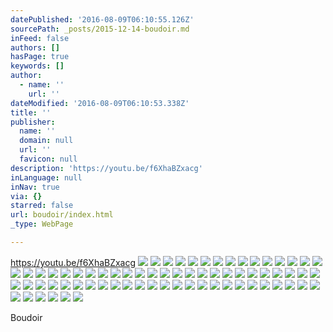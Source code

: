 ```yaml
---
datePublished: '2016-08-09T06:10:55.126Z'
sourcePath: _posts/2015-12-14-boudoir.md
inFeed: false
authors: []
hasPage: true
keywords: []
author:
  - name: ''
    url: ''
dateModified: '2016-08-09T06:10:53.338Z'
title: ''
publisher:
  name: ''
  domain: null
  url: ''
  favicon: null
description: 'https://youtu.be/f6XhaBZxacg'
inLanguage: null
inNav: true
via: {}
starred: false
url: boudoir/index.html
_type: WebPage

---
```

https://youtu.be/f6XhaBZxacg
![](https://s3-us-west-2.amazonaws.com/the-grid-img/p/26a9ba45d944b87537475cf4f066029c26d5bcff.jpg)
![](https://s3-us-west-2.amazonaws.com/the-grid-img/p/71f1f53c151bc6abbaeeba2b23ab712c1b31e38a.jpg)
![](https://s3-us-west-2.amazonaws.com/the-grid-img/p/dac071450a062c7b19747ab47a406350d44968ba.jpg)
![](https://s3-us-west-2.amazonaws.com/the-grid-img/p/1f26e4c9fe72cdd542314bc908763e024253dec0.jpg)
![](https://imgflo.herokuapp.com/graph/vahj1ThiexotieMo/e189fa2b05db11d116d84f810bf58298/croprotate.jpg?cropheight=3424&cropwidth=2400&degrees=0&input=https%3A%2F%2Fs3-us-west-2.amazonaws.com%2Fthe-grid-img%2Fp%2F2bfb3ad43592d94a3e4da6a820fa514aa8e9865a.jpg&x=0&y=0)
![](https://s3-us-west-2.amazonaws.com/the-grid-img/p/d895eaf90d7c9a56fa6d0380f74c7d8931591175.jpg)
![](https://s3-us-west-2.amazonaws.com/the-grid-img/p/40442318d1ebf4a0ed657908164f59b716881f58.jpg)
![](https://s3-us-west-2.amazonaws.com/the-grid-img/p/278faf932c9509f391449837bea724c84ce129c0.jpg)
![](https://s3-us-west-2.amazonaws.com/the-grid-img/p/7de214ca9c46055c5da73afa3a99b9a79ec60825.jpg)
![](https://s3-us-west-2.amazonaws.com/the-grid-img/p/4da96d47a44e69532af4eb459375863932d41f71.jpg)
![](https://s3-us-west-2.amazonaws.com/the-grid-img/p/68f53a2a8165fa316ebc51e96ca1c2152340ff10.jpg)
![](https://s3-us-west-2.amazonaws.com/the-grid-img/p/e2ca2965653a4a9f51e7d002cf7e18f80756bca6.jpg)
![](https://s3-us-west-2.amazonaws.com/the-grid-img/p/ec1a52e6d62adabb62a9778acf9a01289a1ca252.jpg)
![](https://s3-us-west-2.amazonaws.com/the-grid-img/p/1a8c24e2b0a759683b28f59f4ff28a99ba326844.jpg)
![](https://s3-us-west-2.amazonaws.com/the-grid-img/p/a628e70da8e4d4f71a8d06a14f07bfaeeeadd073.jpg)
![](https://s3-us-west-2.amazonaws.com/the-grid-img/p/b000b466ee1ad732285b5209f05052534fc6fb6e.jpg)
![](https://s3-us-west-2.amazonaws.com/the-grid-img/p/c8e57f182fee69c5880480042da84eef9523ef19.jpg)
![](https://s3-us-west-2.amazonaws.com/the-grid-img/p/3494b81b6ef0f2d6fbf0e985a2ca2e67c48b42a6.jpg)
![](https://s3-us-west-2.amazonaws.com/the-grid-img/p/f27b621c2bd8f389feb4ad9469f03b6fb7d0ff5d.jpg)
![](https://s3-us-west-2.amazonaws.com/the-grid-img/p/c62bf4122e49bf2a2ed892d1fc2eb9dd5ac5c207.jpg)
![](https://s3-us-west-2.amazonaws.com/the-grid-img/p/0f85c35aabecb3720204c93176fdc4a0d5ccbf0a.jpg)
![](https://s3-us-west-2.amazonaws.com/the-grid-img/p/451d7e9c78efee77f417ef7a0ca1b165d9ab6b89.jpg)
![](https://s3-us-west-2.amazonaws.com/the-grid-img/p/bbc22a59ed8a8b754c0a591146e2efddfbb8e34f.jpg)
![](https://s3-us-west-2.amazonaws.com/the-grid-img/p/23ad004ff22af402cbf98a7e2417911be54556ca.jpg)
![](https://s3-us-west-2.amazonaws.com/the-grid-img/p/adaeb1decfcfdbcd5e2a2dc4070da4130821be78.jpg)
![](https://s3-us-west-2.amazonaws.com/the-grid-img/p/04e8460789dfc13c2bd0fb21b097d7cc4aaf4598.jpg)
![](https://s3-us-west-2.amazonaws.com/the-grid-img/p/ed4b7bd4380acced65096a78049e30e3bf30cfad.jpg)
![](https://s3-us-west-2.amazonaws.com/the-grid-img/p/38546867eda636b2b57ff506ec0af6852eb488cd.jpg)
![](https://s3-us-west-2.amazonaws.com/the-grid-img/p/398e4d99f2a33068db21927e969024f8604937c3.jpg)
![](https://s3-us-west-2.amazonaws.com/the-grid-img/p/42c481b8964a721e29c2ac88591f87380426c8fe.jpg)
![](https://s3-us-west-2.amazonaws.com/the-grid-img/p/f8d6173c50d4c5a835f88b0dd547e710d5a60dc3.jpg)
![](https://s3-us-west-2.amazonaws.com/the-grid-img/p/e219c7baaab17cdf6fa19249c19d11106ae48d64.jpg)
![](https://s3-us-west-2.amazonaws.com/the-grid-img/p/39dbd2ceb12e3d87fd1408718e814caf15ac7660.jpg)
![](https://s3-us-west-2.amazonaws.com/the-grid-img/p/38b3ae47902e42c04185cef094e6d7c9927f492e.jpg)
![](https://imgflo.herokuapp.com/graph/vahj1ThiexotieMo/ac3c20d21395541bc0c6976aeb319d2a/croprotate.jpg?cropheight=2104&cropwidth=1148&degrees=0&input=https%3A%2F%2Fs3-us-west-2.amazonaws.com%2Fthe-grid-img%2Fp%2F3dde469e238ecabb86836121f1d269a5c51d7b9c.jpg&x=0&y=0)
![](https://imgflo.herokuapp.com/graph/vahj1ThiexotieMo/ebbf06f926d512b86f67fb9a997504e0/croprotate.jpg?cropheight=2144&cropwidth=1080&degrees=0&input=https%3A%2F%2Fs3-us-west-2.amazonaws.com%2Fthe-grid-img%2Fp%2Ff3cf80812685930141ff9e7835d96adf002e7086.jpg&x=0&y=0)
![](https://s3-us-west-2.amazonaws.com/the-grid-img/p/9c97d7ab5a223c75f2b1faf93f0e44c6d2c37192.jpg)
![](https://imgflo.herokuapp.com/graph/vahj1ThiexotieMo/9782e439be37a5368ca631e2ff6a3024/croprotate.jpg?cropheight=2177&cropwidth=1341&degrees=0&input=https%3A%2F%2Fs3-us-west-2.amazonaws.com%2Fthe-grid-img%2Fp%2Fcd598c84ce6fbc25bb82ea98ada42371db3e4630.jpg&x=0&y=0)
![](https://s3-us-west-2.amazonaws.com/the-grid-img/p/2ecc491b6a05c080d887570b62f8f02352be092c.jpg)
![](https://s3-us-west-2.amazonaws.com/the-grid-img/p/ab7fc254d8189407882753e27dc8295a69210ad3.jpg)
![](https://s3-us-west-2.amazonaws.com/the-grid-img/p/74a6d34c28ce5aafd91e93860017b4895c302a43.jpg)
![](https://s3-us-west-2.amazonaws.com/the-grid-img/p/b4bc0cceb63bc091aa35e0f488d11860487af21c.jpg)
![](https://s3-us-west-2.amazonaws.com/the-grid-img/p/d28493820cc832385c5ac9750631f2b21b6c3dc0.jpg)
![](https://s3-us-west-2.amazonaws.com/the-grid-img/p/e229e5845daff22dd84e8951d7391cd24caba943.jpg)
![](https://s3-us-west-2.amazonaws.com/the-grid-img/p/24dd6a9bd040d5d7a5d3885694cc2fa7bffbbce9.jpg)
![](https://s3-us-west-2.amazonaws.com/the-grid-img/p/8b3fb5ca474921b184a9bab5f42aad8554d4474c.jpg)
![](https://s3-us-west-2.amazonaws.com/the-grid-img/p/cdb70e0233a62ddb26d1b9b9fcfe055f7dfef83b.jpg)
![](https://s3-us-west-2.amazonaws.com/the-grid-img/p/f064f6329b1a12d39894e5b1eadd14b20265149f.jpg)
![](https://s3-us-west-2.amazonaws.com/the-grid-img/p/1948a066cbde046cd737b0bf036627f007436718.jpg)
![](https://s3-us-west-2.amazonaws.com/the-grid-img/p/0ac21361e8c2a499d23f74b8c7d2b4e96fba7a55.jpg)
![](https://s3-us-west-2.amazonaws.com/the-grid-img/p/f65a363ae77ee98e553035b4cc94a2320f4e8cc0.jpg)
![](https://s3-us-west-2.amazonaws.com/the-grid-img/p/941c723b30828597a063ca2c8b5d13e8195645d7.jpg)
![](https://s3-us-west-2.amazonaws.com/the-grid-img/p/169315ad184fc29fee0f1ececda5df0e50caaa34.jpg)
![](https://s3-us-west-2.amazonaws.com/the-grid-img/p/5ae52053468ca516c358f9d3316060ec7a882405.jpg)
![](https://s3-us-west-2.amazonaws.com/the-grid-img/p/c4b7a5906babeabee0d30775eca0084e1808dffe.jpg)
![](https://s3-us-west-2.amazonaws.com/the-grid-img/p/978c691e31452bd88f188fc15fb2b6efe3b324d3.jpg)
![](https://s3-us-west-2.amazonaws.com/the-grid-img/p/e461f63767c714b0d644538ceb0e72f8cf10b92f.jpg)
![](https://s3-us-west-2.amazonaws.com/the-grid-img/p/d3e0d0e6545db12b8e9436a620488614371b1d7a.jpg)
![](https://s3-us-west-2.amazonaws.com/the-grid-img/p/7eb7f26b24ffb194e8f5cd9760f7e974f349195f.jpg)
![](https://s3-us-west-2.amazonaws.com/the-grid-img/p/e13b0bd1f7d73e35aa70057daaf09e18b8f6327b.jpg)
![](https://s3-us-west-2.amazonaws.com/the-grid-img/p/9c81046aceb78c991c8ecc59b1e4bf0a5b8c901d.jpg)
![](https://s3-us-west-2.amazonaws.com/the-grid-img/p/2a79f8e2fa85b87ee60507903136a3ebae7f3a40.jpg)
![](https://s3-us-west-2.amazonaws.com/the-grid-img/p/bc6de02442299261603ce776924f725265f842e3.jpg)
![](https://s3-us-west-2.amazonaws.com/the-grid-img/p/81f6e180261101326b50e48f183800598d948366.jpg)
![](https://s3-us-west-2.amazonaws.com/the-grid-img/p/d8e452195d9171bf5a03dc10718bd377a25277e8.jpg)
![](https://s3-us-west-2.amazonaws.com/the-grid-img/p/a1d9a64b776d018d929703574657bfe0fa9f5047.jpg)
![](https://s3-us-west-2.amazonaws.com/the-grid-img/p/c26c8baf7e5a9c7f44c10b202291db03e47950c5.jpg)
![](https://s3-us-west-2.amazonaws.com/the-grid-img/p/6b41d1c6e62812d25c6fb4e513bd909811708dde.jpg)
![](https://s3-us-west-2.amazonaws.com/the-grid-img/p/472432fcf499303bb07f444e633fa98f692dfd9a.jpg)
![](https://s3-us-west-2.amazonaws.com/the-grid-img/p/ad01bb7b3c35861a41877f87db3d74bce94c36c8.jpg)
![](https://s3-us-west-2.amazonaws.com/the-grid-img/p/0a798ed2771681e4e6e3ffd5205516fbba73f2a0.jpg)

Boudoir